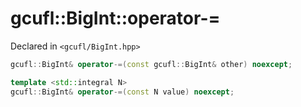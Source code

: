# gcufl::BigInt::operator-=
Declared in `<gcufl/BigInt.hpp>`
```cpp
gcufl::BigInt& operator-=(const gcufl::BigInt& other) noexcept;

template <std::integral N>
gcufl::BigInt& operator-=(const N value) noexcept;
```
